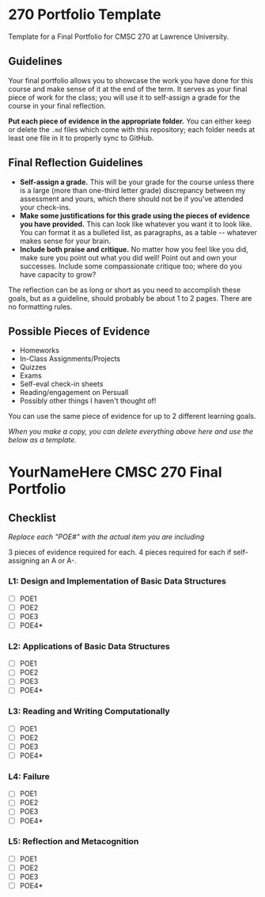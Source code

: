 # 270 Portfolio Template

Template for a Final Portfolio for CMSC 270 at Lawrence University.

## Guidelines

Your final portfolio allows you to showcase the work you have done for this course and make sense of it at the end of the term. It serves as your final piece of work for the class; you will use it to self-assign a grade for the course in your final reflection. 

**Put each piece of evidence in the appropriate folder.** You can either keep or delete the `.md` files which come with this repository; each folder needs at least one file in it to properly sync to GitHub. 

## Final Reflection Guidelines

- **Self-assign a grade.** This will be your grade for the course unless there is a large (more than one-third letter grade) discrepancy between my assessment and yours, which there should not be if you've attended your check-ins.
- **Make some justifications for this grade using the pieces of evidence you have provided.** This can look like whatever you want it to look like. You can format it as a bulleted list, as paragraphs, as a table -- whatever makes sense for your brain.
- **Include both praise and critique.** No matter how you feel like you did, make sure you point out what you did well! Point out and own your successes. Include some compassionate critique too; where do you have capacity to grow? 

The reflection can be as long or short as you need to accomplish these goals, but as a guideline, should probably be about 1 to 2 pages. There are no formatting rules.  

## Possible Pieces of Evidence

- Homeworks
- In-Class Assignments/Projects 
- Quizzes
- Exams
- Self-eval check-in sheets 
- Reading/engagement on Persuall 
- Possibly other things I haven't thought of!

You can use the same piece of evidence for up to 2 different learning goals. 

_When you make a copy, you can delete everything above here and use the below as a template._

# YourNameHere CMSC 270 Final Portfolio

## Checklist

_Replace each "POE#" with the actual item you are including_

3 pieces of evidence required for each. 4 pieces required for each if self-assigning an A or A-. 
### L1: Design and Implementation of Basic Data Structures
- [ ] POE1
- [ ] POE2
- [ ] POE3
- [ ] POE4*

### L2: Applications of Basic Data Structures

- [ ] POE1
- [ ] POE2
- [ ] POE3
- [ ] POE4*

### L3: Reading and Writing Computationally

- [ ] POE1
- [ ] POE2
- [ ] POE3
- [ ] POE4*

### L4: Failure

- [ ] POE1
- [ ] POE2
- [ ] POE3
- [ ] POE4*

### L5: Reflection and Metacognition

- [ ] POE1
- [ ] POE2
- [ ] POE3
- [ ] POE4*